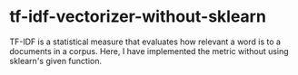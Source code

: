 # tf-idf-vectorizer-without-sklearn
TF-IDF is a statistical measure that evaluates how relevant a word is to a documents in a corpus. Here, I have implemented the metric without using sklearn's given function.  
